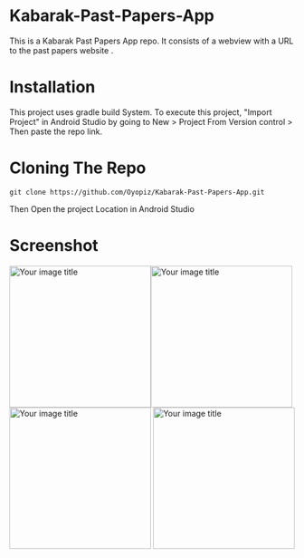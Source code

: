 # Kabarak-Past-Papers-App
This is a Kabarak Past Papers App  repo. It consists of a webview with a URL to the past papers website . 

# Installation
This project uses gradle build System. To execute this project, "Import Project" in Android Studio by going to New > Project From Version control > Then paste the repo link.

# Cloning The Repo
```git clone https://github.com/Oyopiz/Kabarak-Past-Papers-App.git```

Then Open the project Location in Android Studio

# Screenshot
<img src="https://github.com/Oyopiz/Kabarak-Past-Papers-App/blob/master/screenshot/Screenshot_20211216-171105.png" alt="Your image title" width="250"/><img src="https://github.com/Oyopiz/Kabarak-Past-Papers-App/blob/master/screenshot/Screenshot_20211216-171116.png" alt="Your image title" width="250"/>
<img src="https://github.com/Oyopiz/Kabarak-Past-Papers-App/blob/master/screenshot/Screenshot_20211216-171131.png" alt="Your image title" width="250"/>
<img src="https://github.com/Oyopiz/Kabarak-Past-Papers-App/blob/master/screenshot/pastpapers.png" alt="Your image title" width="250"/>

